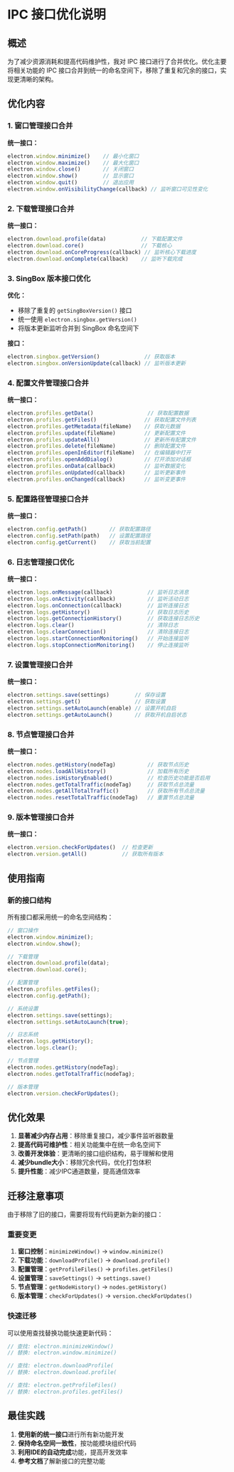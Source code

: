 # IPC 接口优化说明

## 概述

为了减少资源消耗和提高代码维护性，我对 IPC 接口进行了合并优化。优化主要将相关功能的 IPC 接口合并到统一的命名空间下，移除了重复和冗余的接口，实现更清晰的架构。

## 优化内容

### 1. 窗口管理接口合并

**统一接口：**
```javascript
electron.window.minimize()    // 最小化窗口
electron.window.maximize()    // 最大化窗口
electron.window.close()       // 关闭窗口
electron.window.show()        // 显示窗口
electron.window.quit()        // 退出应用
electron.window.onVisibilityChange(callback) // 监听窗口可见性变化
```

### 2. 下载管理接口合并

**统一接口：**
```javascript
electron.download.profile(data)           // 下载配置文件
electron.download.core()                  // 下载核心
electron.download.onCoreProgress(callback) // 监听核心下载进度
electron.download.onComplete(callback)    // 监听下载完成
```

### 3. SingBox 版本接口优化

**优化：**
- 移除了重复的 `getSingBoxVersion()` 接口
- 统一使用 `electron.singbox.getVersion()`
- 将版本更新监听合并到 SingBox 命名空间下

**接口：**
```javascript
electron.singbox.getVersion()              // 获取版本
electron.singbox.onVersionUpdate(callback) // 监听版本更新
```

### 4. 配置文件管理接口合并

**统一接口：**
```javascript
electron.profiles.getData()                 // 获取配置数据
electron.profiles.getFiles()               // 获取配置文件列表
electron.profiles.getMetadata(fileName)    // 获取元数据
electron.profiles.update(fileName)         // 更新配置文件
electron.profiles.updateAll()              // 更新所有配置文件
electron.profiles.delete(fileName)         // 删除配置文件
electron.profiles.openInEditor(fileName)   // 在编辑器中打开
electron.profiles.openAddDialog()          // 打开添加对话框
electron.profiles.onData(callback)         // 监听数据变化
electron.profiles.onUpdated(callback)      // 监听更新事件
electron.profiles.onChanged(callback)      // 监听变更事件
```

### 5. 配置路径管理接口合并

**统一接口：**
```javascript
electron.config.getPath()       // 获取配置路径
electron.config.setPath(path)   // 设置配置路径
electron.config.getCurrent()    // 获取当前配置
```

### 6. 日志管理接口优化

**统一接口：**
```javascript
electron.logs.onMessage(callback)           // 监听日志消息
electron.logs.onActivity(callback)          // 监听活动日志
electron.logs.onConnection(callback)        // 监听连接日志
electron.logs.getHistory()                  // 获取日志历史
electron.logs.getConnectionHistory()        // 获取连接日志历史
electron.logs.clear()                       // 清除日志
electron.logs.clearConnection()             // 清除连接日志
electron.logs.startConnectionMonitoring()   // 开始连接监听
electron.logs.stopConnectionMonitoring()    // 停止连接监听
```

### 7. 设置管理接口合并

**统一接口：**
```javascript
electron.settings.save(settings)        // 保存设置
electron.settings.get()                 // 获取设置
electron.settings.setAutoLaunch(enable) // 设置开机自启
electron.settings.getAutoLaunch()       // 获取开机自启状态
```

### 8. 节点管理接口合并

**统一接口：**
```javascript
electron.nodes.getHistory(nodeTag)          // 获取节点历史
electron.nodes.loadAllHistory()             // 加载所有历史
electron.nodes.isHistoryEnabled()           // 检查历史功能是否启用
electron.nodes.getTotalTraffic(nodeTag)     // 获取节点总流量
electron.nodes.getAllTotalTraffic()         // 获取所有节点总流量
electron.nodes.resetTotalTraffic(nodeTag)   // 重置节点总流量
```

### 9. 版本管理接口合并

**统一接口：**
```javascript
electron.version.checkForUpdates()  // 检查更新
electron.version.getAll()           // 获取所有版本
```

## 使用指南

### 新的接口结构

所有接口都采用统一的命名空间结构：

```javascript
// 窗口操作
electron.window.minimize();
electron.window.show();

// 下载管理
electron.download.profile(data);
electron.download.core();

// 配置管理
electron.profiles.getFiles();
electron.config.getPath();

// 系统设置
electron.settings.save(settings);
electron.settings.setAutoLaunch(true);

// 日志系统
electron.logs.getHistory();
electron.logs.clear();

// 节点管理
electron.nodes.getHistory(nodeTag);
electron.nodes.getTotalTraffic(nodeTag);

// 版本管理
electron.version.checkForUpdates();
```

## 优化效果

1. **显著减少内存占用**：移除重复接口，减少事件监听器数量
2. **提高代码可维护性**：相关功能集中在统一命名空间下
3. **改善开发体验**：更清晰的接口组织结构，易于理解和使用
4. **减少bundle大小**：移除冗余代码，优化打包体积
5. **提升性能**：减少IPC通道数量，提高通信效率

## 迁移注意事项

由于移除了旧的接口，需要将现有代码更新为新的接口：

### 重要变更

1. **窗口控制**：`minimizeWindow()` → `window.minimize()`
2. **下载功能**：`downloadProfile()` → `download.profile()`
3. **配置管理**：`getProfileFiles()` → `profiles.getFiles()`
4. **设置管理**：`saveSettings()` → `settings.save()`
5. **节点管理**：`getNodeHistory()` → `nodes.getHistory()`
6. **版本管理**：`checkForUpdates()` → `version.checkForUpdates()`

### 快速迁移

可以使用查找替换功能快速更新代码：

```javascript
// 查找: electron.minimizeWindow()
// 替换: electron.window.minimize()

// 查找: electron.downloadProfile(
// 替换: electron.download.profile(

// 查找: electron.getProfileFiles()
// 替换: electron.profiles.getFiles()
```

## 最佳实践

1. **使用新的统一接口**进行所有新功能开发
2. **保持命名空间一致性**，按功能模块组织代码
3. **利用IDE的自动完成**功能，提高开发效率
4. **参考文档**了解新接口的完整功能
